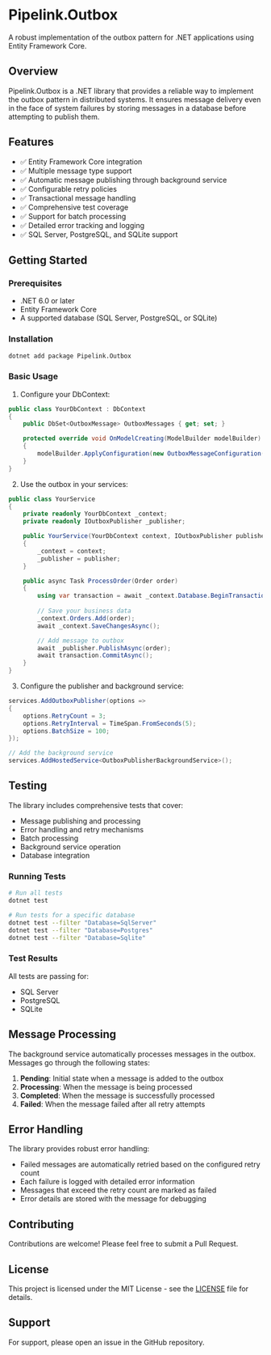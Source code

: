 # Pipelink.Outbox

A robust implementation of the outbox pattern for .NET applications using Entity Framework Core.

## Overview

Pipelink.Outbox is a .NET library that provides a reliable way to implement the outbox pattern in distributed systems. It ensures message delivery even in the face of system failures by storing messages in a database before attempting to publish them.

## Features

- ✅ Entity Framework Core integration
- ✅ Multiple message type support
- ✅ Automatic message publishing through background service
- ✅ Configurable retry policies
- ✅ Transactional message handling
- ✅ Comprehensive test coverage
- ✅ Support for batch processing
- ✅ Detailed error tracking and logging
- ✅ SQL Server, PostgreSQL, and SQLite support

## Getting Started

### Prerequisites

- .NET 6.0 or later
- Entity Framework Core
- A supported database (SQL Server, PostgreSQL, or SQLite)

### Installation

```bash
dotnet add package Pipelink.Outbox
```

### Basic Usage

1. Configure your DbContext:

```csharp
public class YourDbContext : DbContext
{
    public DbSet<OutboxMessage> OutboxMessages { get; set; }

    protected override void OnModelCreating(ModelBuilder modelBuilder)
    {
        modelBuilder.ApplyConfiguration(new OutboxMessageConfiguration());
    }
}
```

2. Use the outbox in your services:

```csharp
public class YourService
{
    private readonly YourDbContext _context;
    private readonly IOutboxPublisher _publisher;

    public YourService(YourDbContext context, IOutboxPublisher publisher)
    {
        _context = context;
        _publisher = publisher;
    }

    public async Task ProcessOrder(Order order)
    {
        using var transaction = await _context.Database.BeginTransactionAsync();
        
        // Save your business data
        _context.Orders.Add(order);
        await _context.SaveChangesAsync();

        // Add message to outbox
        await _publisher.PublishAsync(order);
        await transaction.CommitAsync();
    }
}
```

3. Configure the publisher and background service:

```csharp
services.AddOutboxPublisher(options =>
{
    options.RetryCount = 3;
    options.RetryInterval = TimeSpan.FromSeconds(5);
    options.BatchSize = 100;
});

// Add the background service
services.AddHostedService<OutboxPublisherBackgroundService>();
```

## Testing

The library includes comprehensive tests that cover:

- Message publishing and processing
- Error handling and retry mechanisms
- Batch processing
- Background service operation
- Database integration

### Running Tests

```bash
# Run all tests
dotnet test

# Run tests for a specific database
dotnet test --filter "Database=SqlServer"
dotnet test --filter "Database=Postgres"
dotnet test --filter "Database=Sqlite"
```

### Test Results

All tests are passing for:
- SQL Server
- PostgreSQL
- SQLite

## Message Processing

The background service automatically processes messages in the outbox. Messages go through the following states:

1. **Pending**: Initial state when a message is added to the outbox
2. **Processing**: When the message is being processed
3. **Completed**: When the message is successfully processed
4. **Failed**: When the message failed after all retry attempts

## Error Handling

The library provides robust error handling:
- Failed messages are automatically retried based on the configured retry count
- Each failure is logged with detailed error information
- Messages that exceed the retry count are marked as failed
- Error details are stored with the message for debugging

## Contributing

Contributions are welcome! Please feel free to submit a Pull Request.

## License

This project is licensed under the MIT License - see the [LICENSE](LICENSE) file for details.

## Support

For support, please open an issue in the GitHub repository. 